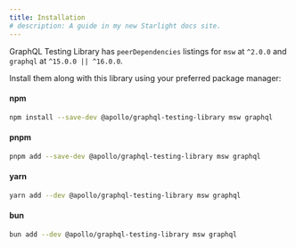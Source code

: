```yaml
---
title: Installation
# description: A guide in my new Starlight docs site.
---
```


GraphQL Testing Library has `peerDependencies` listings for `msw` at `^2.0.0` and `graphql` at `^15.0.0 || ^16.0.0`.

Install them along with this library using your preferred package manager:

#### npm

```sh
npm install --save-dev @apollo/graphql-testing-library msw graphql
```

#### pnpm

```sh
pnpm add --save-dev @apollo/graphql-testing-library msw graphql
```

#### yarn

```sh
yarn add --dev @apollo/graphql-testing-library msw graphql
```

#### bun

```sh
bun add --dev @apollo/graphql-testing-library msw graphql
```
